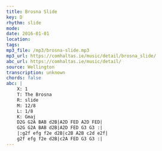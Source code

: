 ```yaml
---
title: Brosna Slide
key: D
rhythm: slide
mode: 
date: 2016-01-01
location:
tags: 
mp3_file: /mp3/brosna-slide.mp3
mp3_url: https://comhaltas.ie/music/detail/brosna_slide/
abc_url: https://comhaltas.ie/music/detail/
source: Wellington
transcription: unknown
chords: false
abc: |
    X: 1
    T: The Brosna
    R: slide
    M: 12/8
    L: 1/8
    K: Gmaj
    D2G G2A BAB d2B|A2D FED A2D FED|
    G2G G2A BAB d2B|A2D FED G3 G3 :|
    |:g2f efg f2e d2B|c2B A2B c2d e2f|
    g2f efg f2e d2B|c2A FED G3 G3 :|
---
```


